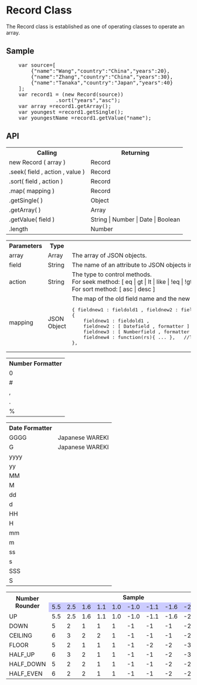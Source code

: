 <H1>Record Class</H1>

The Record class is established as one of operating classes to operate an array.
<h2>Sample</h2>
<pre>
	var source=[
		{"name":"Wang","country":"China","years":20},
		{"name":"Zhang","country":"China","years":30},
		{"name":"Tanaka","country":"Japan","years":40}
	];
	var record1 = (new Record(source))
				.sort("years","asc");
	var array =record1.getArray();
	var youngest =record1.getSingle();
	var youngestName =record1.getValue("name");
</pre>

<h2>API</h2>

<table>
<tr><th>Calling</th><th>Returning</th></tr>
<tr><td>new Record ( array )</td><td>Record</td></tr>
<tr><td>.seek( field , action , value )</td><td>Record</td></tr>
<tr><td>.sort( field , action )</td><td>Record</td></tr>
<tr><td>.map( mapping )</td><td>Record</td></tr>
<tr><td>.getSingle( )</td><td>Object</td></tr>
<tr><td>.getArray( )</td><td>Array</td></tr>
<tr><td>.getValue( field )</td><td> String | Number | Date | Boolean </td></tr>
<tr><td>.length</td><td> Number </td></tr>

</table>

<table>
<tr><th>Parameters</th><th>Type</th><th>Description</th></tr>
<tr><td>array</td><td>Array</td><td>The array of JSON objects. </td></tr>
<tr><td>field</td><td>String</td><td>The name of an attribute to JSON objects in the array.</td></tr>
<tr><td>action</td><td>String</td>
<td>The type to control methods.<br>
For seek method: [ eq | gt | lt | like | !eq | !gt | !lt | !like ]<br>
For sort method: [ asc | desc ]
</td></tr>
<tr><td>mapping</td><td>JSON Object</td><td>
The map of the old field name and the new field name.
<pre>{ fieldnew1 : fieldold1 , fieldnew2 : fieldold2 ,...}
{
	fieldnew1 : fieldold1 ,
	fieldnew2 : [ Datefield , formatter ] ,             //To format the date field before mapping.
	fieldnew3 : [ Numberfield , formatter , rounder ] , //To format the number field before mapping.And you can set the rounder if it is needed.
	fieldnew4 : function(rs){ ... },   //To calculate the mapping value by a function.
},
</pre>
</td></tr>
</table>

<table>
<tr><th>Number Formatter</th></tr>
<tr><td>0</td></tr>
<tr><td>#</td></tr>
<tr><td>,</td></tr>
<tr><td>.</td></tr>
<tr><td>%</td></tr>
</table>

<table>
<tr><th>Date Formatter</th></tr>
<tr><td>GGGG</td><td>Japanese WAREKI</td></tr>
<tr><td>G</td><td>Japanese WAREKI</td></tr>
<tr><td>yyyy</td></tr>
<tr><td>yy</td></tr>
<tr><td>MM</td></tr>
<tr><td>M</td></tr>
<tr><td>dd</td></tr>
<tr><td>d</td></tr>
<tr><td>HH</td></tr>
<tr><td>H</td></tr>
<tr><td>mm</td></tr>
<tr><td>m</td></tr>
<tr><td>ss</td></tr>
<tr><td>s</td></tr>
<tr><td>SSS</td></tr>
<tr><td>S</td></tr>
</table>

<table>
<tr><th rowspan=2>Number Rounder</th><th colspan=10>Sample</th></tr>
<tr BGCOLOR="#CCCCFF" CLASS="TableHeadingColor">
	<td>5.5</td><td>2.5</td><td>1.6</td><td>1.1</td><td>1.0</td><td>-1.0</td><td>-1.1</td><td>-1.6</td><td>-2.5</td><td>-5.5</td>
</tr>
<tr><td>UP</td>		<td>5.5</td><td>2.5</td><td>1.6</td><td>1.1</td><td>1.0</td><td>-1.0</td><td>-1.1</td><td>-1.6</td><td>-2.5</td><td>-5.5</td>	</tr>
<tr><td>DOWN</td>	<td>5</td><td>2</td><td>1</td><td>1</td><td>1</td><td>-1</td><td>-1</td><td>-1</td><td>-2</td><td>-5</td>	</tr>
<tr><td>CEILING</td>	<td>6</td><td>3</td><td>2</td><td>2</td><td>1</td><td>-1</td><td>-1</td><td>-1</td><td>-2</td><td>-5</td>	</tr>
<tr><td>FLOOR</td>	<td>5</td><td>2</td><td>1</td><td>1</td><td>1</td><td>-1</td><td>-2</td><td>-2</td><td>-3</td><td>-6</td>	</tr>
<tr><td>HALF_UP</td>	<td>6</td><td>3</td><td>2</td><td>1</td><td>1</td><td>-1</td><td>-1</td><td>-2</td><td>-3</td><td>-6</td>	</tr>
<tr><td>HALF_DOWN</td>	<td>5</td><td>2</td><td>2</td><td>1</td><td>1</td><td>-1</td><td>-1</td><td>-2</td><td>-2</td><td>-5</td>	</tr>
<tr><td>HALF_EVEN</td>	<td>6</td><td>2</td><td>2</td><td>1</td><td>1</td><td>-1</td><td>-1</td><td>-2</td><td>-2</td><td>-6</td>	</tr>

</table>


